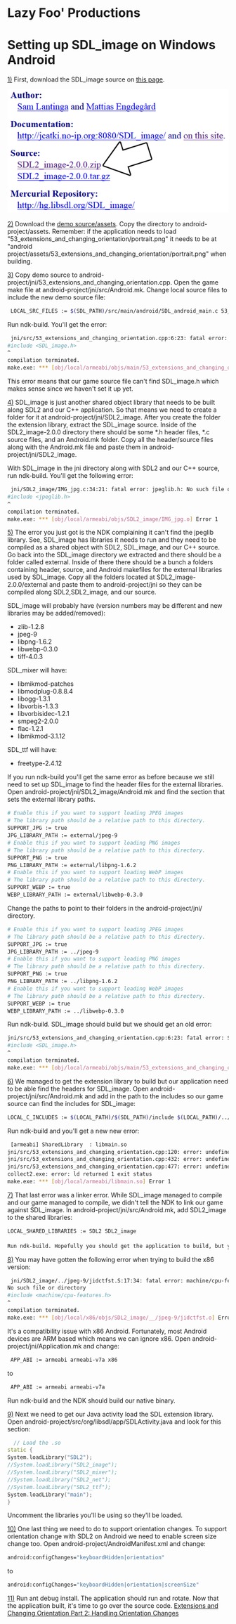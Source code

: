 # Lazy Foo' Productions

# Setting up SDL_image on Windows Android


[1)](#1) First, download the SDL_image source on [this page](https://www.libsdl.org/projects/SDL_image/).

![](images/download-4.png)

[2)](#2) Download the [demo source/assets](zip/53_extensions_and_changing_orientation.zip). Copy the directory to android-project/assets. Remember: if the application needs to load "53_extensions_and_changing_orientation/portrait.png" it needs to be at "android project/assets/53_extensions_and_changing_orientation/portrait.png" when building.

[3)](#3) Copy demo source to android-project/jni/53_extensions_and_changing_orientation.cpp. Open the game make file at android-project/jni/src/Android.mk. Change local source files
to include the new demo source file:
```bash
 LOCAL_SRC_FILES := $(SDL_PATH)/src/main/android/SDL_android_main.c 53_extensions_and_changing_orientation.cpp
```
Run ndk-build. You'll get the error:
```bash
 jni/src/53_extensions_and_changing_orientation.cpp:6:23: fatal error: SDL_image.h: No such file or directory
#include <SDL_image.h>
^
compilation terminated.
make.exe: *** [obj/local/armeabi/objs/main/53_extensions_and_changing_orientation.o] Error 1
```
This error means that our game source file can't find SDL_image.h which makes sense since we haven't set it up yet.

[4)](#4) SDL_image is just another shared object library that needs to be built along SDL2 and our C++ application. So that means we need to create a folder for it at
android-project/jni/SDL2_image. After you create the folder the extension library, extract the SDL_image source. Inside of the SDL2_image-2.0.0 directory there should be some *.h header files, *.c source files,
and an Android.mk folder. Copy all the header/source files along with the Android.mk file and paste them in android-project/jni/SDL2_image.

With SDL_image in the jni directory along with SDL2 and our C++ source, run ndk-build. You'll get the following error:
```bash
 jni/SDL2_image/IMG_jpg.c:34:21: fatal error: jpeglib.h: No such file or directory
#include <jpeglib.h>
^
compilation terminated.
make.exe: *** [obj/local/armeabi/objs/SDL2_image/IMG_jpg.o] Error 1
```
[5)](#5) The error you just got is the NDK complaining it can't find the jpeglib library. See, SDL_image has libraries it needs to run and they need to be compiled as a shared
object with SDL2, SDL_image, and our C++ source. Go back into the SDL_image directory we extracted and there should be a folder called external. Inside of there there should be a bunch a folders containing header,
source, and Android makefiles for the external libraries used by SDL_image. Copy all the folders located at SDL2_image-2.0.0/external and paste them to android-project/jni so they can be compiled along SDL2,SDL2_image, and our source.

SDL_image will probably have (version numbers may be different and new libraries may be added/removed):

*   zlib-1.2.8
*   jpeg-9
*   libpng-1.6.2
*   libwebp-0.3.0
*   tiff-4.0.3

SDL_mixer will have:

*   libmikmod-patches
*   libmodplug-0.8.8.4
*   libogg-1.3.1
*   libvorbis-1.3.3
*   libvorbisidec-1.2.1
*   smpeg2-2.0.0
*   flac-1.2.1
*   libmikmod-3.1.12

SDL_ttf will have:

*   freetype-2.4.12

If you run ndk-build you'll get the same error as before because we still need to set up SDL_image to find the header files for the external libraries. Open
android-project/jni/SDL2_image/Android.mk and find the section that sets the external library paths.
```bash
# Enable this if you want to support loading JPEG images
# The library path should be a relative path to this directory.
SUPPORT_JPG := true
JPG_LIBRARY_PATH := external/jpeg-9
# Enable this if you want to support loading PNG images
# The library path should be a relative path to this directory.
SUPPORT_PNG := true
PNG_LIBRARY_PATH := external/libpng-1.6.2
# Enable this if you want to support loading WebP images
# The library path should be a relative path to this directory.
SUPPORT_WEBP := true
WEBP_LIBRARY_PATH := external/libwebp-0.3.0
```
Change the paths to point to their folders in the android-project/jni/ directory.
```bash
# Enable this if you want to support loading JPEG images
# The library path should be a relative path to this directory.
SUPPORT_JPG := true
JPG_LIBRARY_PATH := ../jpeg-9
# Enable this if you want to support loading PNG images
# The library path should be a relative path to this directory.
SUPPORT_PNG := true
PNG_LIBRARY_PATH := ../libpng-1.6.2
# Enable this if you want to support loading WebP images
# The library path should be a relative path to this directory.
SUPPORT_WEBP := true
WEBP_LIBRARY_PATH := ../libwebp-0.3.0
```
Run ndk-build. SDL_image should build but we should get an old error:
```bash
jni/src/53_extensions_and_changing_orientation.cpp:6:23: fatal error: SDL_image.h: No such file or directory
#include <SDL_image.h>
^
compilation terminated.
make.exe: *** [obj/local/armeabi/objs/main/53_extensions_and_changing_orientation.o] Error 1
```
[6)](#6) We managed to get the extension library to build but our application need to be able find the headers for SDL_image. Open android-project/jni/src/Android.mk and add in the path to
the includes so our game source can find the includes for SDL_image:
```bash
LOCAL_C_INCLUDES := $(LOCAL_PATH)/$(SDL_PATH)/include $(LOCAL_PATH)/../SDL2_image
```
Run ndk-build and you'll get a new new error:
```bash
 [armeabi] SharedLibrary  : libmain.so
jni/src/53_extensions_and_changing_orientation.cpp:120: error: undefined reference to 'IMG_Load'
jni/src/53_extensions_and_changing_orientation.cpp:432: error: undefined reference to 'IMG_Init'
jni/src/53_extensions_and_changing_orientation.cpp:477: error: undefined reference to 'IMG_Quit'
collect2.exe: error: ld returned 1 exit status
make.exe: *** [obj/local/armeabi/libmain.so] Error 1
```
[7)](#7) That last error was a linker error. While SDL_image managed to compile and our game managed to compile, we didn't tell the NDK to link our game against SDL_image. In
android-project/jni/src/Android.mk, add SDL2_image to the shared libraries:
```bash
LOCAL_SHARED_LIBRARIES := SDL2 SDL2_image

Run ndk-build. Hopefully you should get the application to build, but you may get an error.
```
[8)](#8) You may have gotten the following error when trying to build the x86 version:
```bash
 jni/SDL2_image/../jpeg-9/jidctfst.S:17:34: fatal error: machine/cpu-features.h:
No such file or directory
#include <machine/cpu-features.h>
^
compilation terminated.
make.exe: *** [obj/local/x86/objs/SDL2_image/__/jpeg-9/jidctfst.o] Error 1
```
It's a compatibility issue with x86 Android. Fortunately, most Android devices are ARM based which means we can ignore x86\. Open android-project/jni/Application.mk and change:
```bash
 APP_ABI := armeabi armeabi-v7a x86
```
to
```bash
 APP_ABI := armeabi armeabi-v7a
```
Run ndk-build and the NDK should build our native binary.

[9)](#9) Next we need to get our Java activity load the SDL extension library. Open android-project/src/org/libsdl/app/SDLActivity.java and look for this section:
```cpp
  // Load the .so
static {
System.loadLibrary("SDL2");
//System.loadLibrary("SDL2_image");
//System.loadLibrary("SDL2_mixer");
//System.loadLibrary("SDL2_net");
//System.loadLibrary("SDL2_ttf");
System.loadLibrary("main");
}
```
Uncomment the libraries you'll be using so they'll be loaded.

[10)](#10) One last thing we need to do to support orientation changes. To support orientation change with SDL2 on Android we need to enable screen size change too. Open
android-project/AndroidManifest.xml and change:
```bash
android:configChanges="keyboardHidden|orientation"
```
to
```bash
android:configChanges="keyboardHidden|orientation|screenSize"
```
[11)](#11) Run ant debug install. The application should run and rotate. Now that the application built, it's time to go over the source code.
[Extensions and Changing Orientation Part 2: Handling Orientation Changes](Extensions_and_Changing_Orientation_Handling_Orientation_Changes.md)
